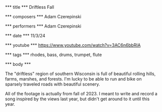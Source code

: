 *** title ***
Driftless Fall

*** composers ***
Adam Czerepinski

*** performers ***
Adam Czerepinski

*** date ***
11/3/24

*** youtube ***
https://www.youtube.com/watch?v=3AC6n6bbRIA

*** tags ***
rhodes, bass, drums, trumpet, flute

*** body ***

The "driftless" region of southern Wisconsin is full of beautiful rolling hills, farms, marshes, and forests. I'm lucky to be able to run and bike on sparsely traveled roads with beautiful scenery.


All of the footage is actually from fall of 2023. I meant to write and record a song inspired by the views last year, but didn't get around to it until this year.